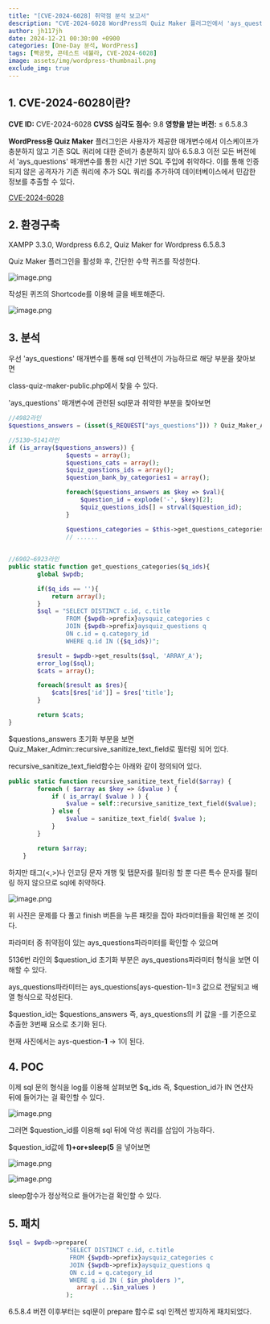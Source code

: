 ```yaml
---
title: "[CVE-2024-6028] 취약점 분석 보고서"
description: "CVE-2024-6028 WordPress의 Quiz Maker 플러그인에서 'ays_questions' 매개변수를 통한 시간 기반 SQL 인젝션 공격"
author: jh117jh
date: 2024-12-21 00:30:00 +0900
categories: [One-Day 분석, WordPress]
tags: [빡공팟, 콘테스트 네뷸라, CVE-2024-6028]
image: assets/img/wordpress-thumbnail.png
exclude_img: true
---
```


## **1. CVE-2024-6028이란?**

**CVE ID:** CVE-2024-6028
**CVSS 심각도 점수:** 9.8
**영향을 받는 버전:** ≤ 6.5.8.3

**WordPress용 Quiz Maker** 플러그인은 사용자가 제공한 매개변수에서 이스케이프가 충분하지 않고 기존 SQL 쿼리에 대한 준비가 충분하지 않아 6.5.8.3 이전 모든 버전에서 'ays_questions' 매개변수를 통한 시간 기반 SQL 주입에 취약하다. 이를 통해 인증되지 않은 공격자가 기존 쿼리에 추가 SQL 쿼리를 추가하여 데이터베이스에서 민감한 정보를 추출할 수 있다.

[CVE-2024-6028](https://www.wordfence.com/threat-intel/vulnerabilities/wordpress-plugins/quiz-maker/quiz-maker-6583-unauthenticated-sql-injection-via-ays-questions-parameter)

## **2. 환경구축**

XAMPP 3.3.0, Wordpress 6.6.2, Quiz Maker for Wordpress 6.5.8.3

Quiz Maker 플러그인을 활성화 후, 간단한 수학 퀴즈를 작성한다.

![image.png](/assets/posts/one-day/2024-12-21/image1.png)

작성된 퀴즈의 Shortcode를 이용해 글을 배포해준다.

![image.png](/assets/posts/one-day/2024-12-21/image2.png)

## **3. 분석**

우선 'ays_questions' 매개변수를 통해 sql 인젝션이 가능하므로 해당 부분을 찾아보면

class-quiz-maker-public.php에서 찾을 수 있다.

'ays_questions' 매개변수에 관련된 sql문과 취약한 부분을 찾아보면

```php
//4982라인
$questions_answers = (isset($_REQUEST["ays_questions"])) ? Quiz_Maker_Admin::recursive_sanitize_text_field( $_REQUEST['ays_questions'] ) : array();

//5130~5141라인
if (is_array($questions_answers)) {
                $quests = array();
                $questions_cats = array();
                $quiz_questions_ids = array();
                $question_bank_by_categories1 = array();

                foreach($questions_answers as $key => $val){
                    $question_id = explode('-', $key)[2];
                    $quiz_questions_ids[] = strval($question_id);
                }

                $questions_categories = $this->get_questions_categories( implode( ',', $quiz_questions_ids ) );
                // ......
                
                
//6902~6923라인
public static function get_questions_categories($q_ids){
        global $wpdb;

        if($q_ids == ''){
            return array();
        }
        $sql = "SELECT DISTINCT c.id, c.title
                FROM {$wpdb->prefix}aysquiz_categories c
                JOIN {$wpdb->prefix}aysquiz_questions q
                ON c.id = q.category_id
                WHERE q.id IN ({$q_ids})";

        $result = $wpdb->get_results($sql, 'ARRAY_A');
        error_log($sql);
        $cats = array();

        foreach($result as $res){
            $cats[$res['id']] = $res['title'];
        }

        return $cats;
}
```

$questions_answers 초기화 부분을 보면 Quiz_Maker_Admin::recursive_sanitize_text_field로 필터링 되어 있다.

recursive_sanitize_text_field함수는 아래와 같이 정의되어 있다.

```php
public static function recursive_sanitize_text_field($array) {
        foreach ( $array as $key => &$value ) {
            if ( is_array( $value ) ) {
                $value = self::recursive_sanitize_text_field($value);
            } else {
                $value = sanitize_text_field( $value );
            }
        }

        return $array;
    }
```

하지만 태그(<,>)나 인코딩 문자 개행 및 탭문자를 필터링 할 뿐 다른 특수 문자를 필터링 하지 않으므로 sql에 취약하다.

![image.png](/assets/posts/one-day/2024-12-21/image3.png)

위 사진은 문제를 다 풀고 finish 버튼을 누른 패킷을 잡아 파라미터들을 확인해 본 것이다.

파라미터 중 취약점이 있는 ays_questions파라미터를 확인할 수 있으며

5136번 라인의 $question_id 초기화 부분은 ays_questions파라미터 형식을 보면 이해할 수 있다.

ays_questions파라미터는 ays_questions[ays-question-1]=3 값으로 전달되고 배열 형식으로 작성된다.

 $question_id는 $questions_answers 즉, ays_questions의 키 값을 -를 기준으로 추출한 3번째 요소로 초기화 된다.

현재 사진에서는 ays-question-**1** → 1이 된다.

## **4. POC**

이제 sql 문의 형식을 log를 이용해 살펴보면 $q_ids 즉, $question_id가 IN 연산자 뒤에 들어가는 걸 확인할 수 있다.

![image.png](/assets/posts/one-day/2024-12-21/image4.png)

그러면  $question_id를 이용해 sql 뒤에 악성 쿼리를 삽입이 가능하다.

$question_id값에 **1\)+or+sleep\(5** 을 넣어보면

![image.png](/assets/posts/one-day/2024-12-21/image5.png)

![image.png](/assets/posts/one-day/2024-12-21/image6.png)

sleep함수가 정상적으로 들어가는걸 확인할 수 있다.

## **5. 패치**

```php
$sql = $wpdb->prepare(
	            "SELECT DISTINCT c.id, c.title
	             FROM {$wpdb->prefix}aysquiz_categories c
	             JOIN {$wpdb->prefix}aysquiz_questions q
	             ON c.id = q.category_id
	             WHERE q.id IN ( $in_pholders )",
 		           array( ...$in_values )
 		        );
```

6.5.8.4 버전 이후부터는 sql문이 prepare 함수로 sql 인젝션 방지하게 패치되었다.